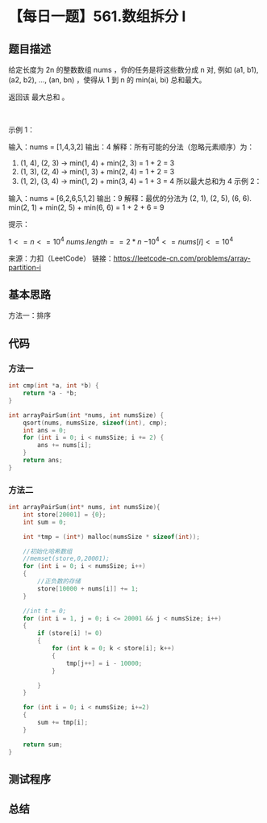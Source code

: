 # 【每日一题】561.数组拆分 I

## 题目描述

给定长度为 2n 的整数数组 nums ，你的任务是将这些数分成 n 对, 例如 (a1, b1), (a2, b2), ..., (an, bn) ，使得从 1 到 n 的 min(ai, bi) 总和最大。

返回该 最大总和 。

 

示例 1：

输入：nums = [1,4,3,2]
输出：4
解释：所有可能的分法（忽略元素顺序）为：
1. (1, 4), (2, 3) -> min(1, 4) + min(2, 3) = 1 + 2 = 3
2. (1, 3), (2, 4) -> min(1, 3) + min(2, 4) = 1 + 2 = 3
3. (1, 2), (3, 4) -> min(1, 2) + min(3, 4) = 1 + 3 = 4
所以最大总和为 4
示例 2：

输入：nums = [6,2,6,5,1,2]
输出：9
解释：最优的分法为 (2, 1), (2, 5), (6, 6). min(2, 1) + min(2, 5) + min(6, 6) = 1 + 2 + 6 = 9
 

提示：

$1 <= n <= 10^4$
$nums.length == 2 * n$
$-10^4 <= nums[i] <= 10^4$

来源：力扣（LeetCode）
链接：https://leetcode-cn.com/problems/array-partition-i

## 基本思路

方法一：排序


## 代码

### 方法一

```c++
int cmp(int *a, int *b) {
    return *a - *b;
}

int arrayPairSum(int *nums, int numsSize) {
    qsort(nums, numsSize, sizeof(int), cmp);
    int ans = 0;
    for (int i = 0; i < numsSize; i += 2) {
        ans += nums[i];
    }
    return ans;
}
```

### 方法二

```c++
int arrayPairSum(int* nums, int numsSize){
    int store[20001] = {0};
    int sum = 0;

    int *tmp = (int*) malloc(numsSize * sizeof(int));

    //初始化哈希数组
    //memset(store,0,20001);
    for (int i = 0; i < numsSize; i++)
    {
        //正负数的存储
        store[10000 + nums[i]] += 1;
    }

    //int t = 0;
    for (int i = 1, j = 0; i <= 20001 && j < numsSize; i++)
    {
        if (store[i] != 0)
        {
            for (int k = 0; k < store[i]; k++)
            {
                tmp[j++] = i - 10000;
            }

        }
    }

    for (int i = 0; i < numsSize; i+=2)
    {
        sum += tmp[i];
    }

    return sum;
}
```

## 测试程序

## 总结